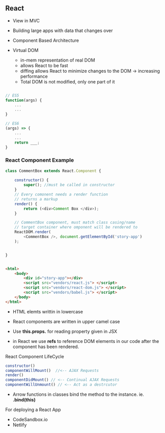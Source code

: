 ## React 

* View in MVC
* Building large apps with data that changes over
* Component Based Architecture


* Virtual DOM 
    - in-mem representation of real DOM 
    - allows React to be fast 
    - diffing allows React to minimize changes to the DOM -> increasing performance 
    - Total DOM is not modified, only one part of it 



```javascript

// ES5
function(args) {
    ...
    ...
}

// ES6 
(args) => {
    ...
    ...
    return ___;
}

```


### React Component Example

```javascript
class CommentBox extends React.Component {
    
    constructor() {
        super(); //must be called in constructor
    }
    // Every comonent needs a render function 
    // returns a markup 
    render() {
        return (<div>Comment Box </div>);
    }

    // CommentBox component, must match class casing/name 
    // target container where omponent will be rendered to 
    ReactDOM.render( 
        <CommentBox />, document.getElementById('story-app')
    );


}
```

```html

<html>
    <body>
        <div id="story-app"></div>
        <script src="vendors/react.js"> </script>
        <script src="vendors/react-dom.js"> </script>
        <script src="vendors/babel.js"> </script> 
    </body>
</html>

```


* HTML elemts writtin in lowercase
* React components are written in upper camel case 
* Use **this.props.<propName>** for reading property given in JSX

* in React we use **refs** to reference DOM elements in our code after the component has been rendered.

React Component LifeCycle

```js
constructor()
componentWillMount()  //<-- AJAX Requests 
render()
componentDidMount() // <-- Continual AJAX Requests 
componentWillUnmount() // <-- Act as a destrcutor 
```

* Arrow functions in classes bind the method to the instance. ie. __.bind(this)__


For deploying a React App
* CodeSandbox.io
* Netlify